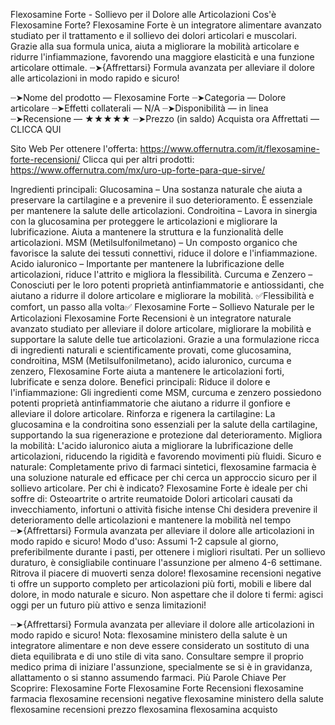 Flexosamine Forte - Sollievo per il Dolore alle Articolazioni
Cos'è Flexosamine Forte?
Flexosamine Forte è un integratore alimentare avanzato studiato per il trattamento e il sollievo dei dolori articolari e muscolari. Grazie alla sua formula unica, aiuta a migliorare la mobilità articolare e ridurre l'infiammazione, favorendo una maggiore elasticità e una funzione articolare ottimale.
┈➤{Affrettarsi} Formula avanzata per alleviare il dolore alle articolazioni in modo rapido e sicuro!



┈➤Nome del prodotto — Flexosamine Forte
┈➤Categoria — Dolore articolare
┈➤Effetti collaterali — N/A
┈➤Disponibilità — in linea
┈➤Recensione — ★★★★★
┈➤Prezzo (in saldo) Acquista ora Affrettati — CLICCA QUI

Sito Web Per ottenere l'offerta:
https://www.offernutra.com/it/flexosamine-forte-recensioni/
Clicca qui per altri prodotti:
https://www.offernutra.com/mx/uro-up-forte-para-que-sirve/


Ingredienti principali:
Glucosamina – Una sostanza naturale che aiuta a preservare la cartilagine e a prevenire il suo deterioramento. È essenziale per mantenere la salute delle articolazioni.
Condroitina – Lavora in sinergia con la glucosamina per proteggere le articolazioni e migliorare la lubrificazione. Aiuta a mantenere la struttura e la funzionalità delle articolazioni.
MSM (Metilsulfonilmetano) – Un composto organico che favorisce la salute dei tessuti connettivi, riduce il dolore e l'infiammazione.
Acido ialuronico – Importante per mantenere la lubrificazione delle articolazioni, riduce l'attrito e migliora la flessibilità.
Curcuma e Zenzero – Conosciuti per le loro potenti proprietà antinfiammatorie e antiossidanti, che aiutano a ridurre il dolore articolare e migliorare la mobilità.
✅Flessibilità e comfort, un passo alla volta✅
Flexosamine Forte – Sollievo Naturale per le Articolazioni
Flexosamine Forte Recensioni è un integratore naturale avanzato studiato per alleviare il dolore articolare, migliorare la mobilità e supportare la salute delle tue articolazioni. Grazie a una formulazione ricca di ingredienti naturali e scientificamente provati, come glucosamina, condroitina, MSM (Metilsulfonilmetano), acido ialuronico, curcuma e zenzero, Flexosamine Forte aiuta a mantenere le articolazioni forti, lubrificate e senza dolore.
Benefici principali:
Riduce il dolore e l'infiammazione: Gli ingredienti come MSM, curcuma e zenzero possiedono potenti proprietà antinfiammatorie che aiutano a ridurre il gonfiore e alleviare il dolore articolare.
Rinforza e rigenera la cartilagine: La glucosamina e la condroitina sono essenziali per la salute della cartilagine, supportando la sua rigenerazione e protezione dal deterioramento.
Migliora la mobilità: L'acido ialuronico aiuta a migliorare la lubrificazione delle articolazioni, riducendo la rigidità e favorendo movimenti più fluidi.
Sicuro e naturale: Completamente privo di farmaci sintetici, flexosamine farmacia è una soluzione naturale ed efficace per chi cerca un approccio sicuro per il sollievo articolare.
Per chi è indicato?
Flexosamine Forte è ideale per chi soffre di:
Osteoartrite o artrite reumatoide
Dolori articolari causati da invecchiamento, infortuni o attività fisiche intense
Chi desidera prevenire il deterioramento delle articolazioni e mantenere la mobilità nel tempo
┈➤{Affrettarsi} Formula avanzata per alleviare il dolore alle articolazioni in modo rapido e sicuro!
Modo d'uso:
Assumi 1-2 capsule al giorno, preferibilmente durante i pasti, per ottenere i migliori risultati. Per un sollievo duraturo, è consigliabile continuare l'assunzione per almeno 4-6 settimane.
Ritrova il piacere di muoverti senza dolore!
flexosamine recensioni negative ti offre un supporto completo per articolazioni più forti, mobili e libere dal dolore, in modo naturale e sicuro. Non aspettare che il dolore ti fermi: agisci oggi per un futuro più attivo e senza limitazioni!


┈➤{Affrettarsi} Formula avanzata per alleviare il dolore alle articolazioni in modo rapido e sicuro!
Nota:
flexosamine ministero della salute è un integratore alimentare e non deve essere considerato un sostituto di una dieta equilibrata e di uno stile di vita sano. Consultare sempre il proprio medico prima di iniziare l'assunzione, specialmente se si è in gravidanza, allattamento o si stanno assumendo farmaci.
Più Parole Chiave Per Scoprire:
Flexosamine Forte
Flexosamine Forte Recensioni
flexosamine farmacia
flexosamine recensioni negative
flexosamine ministero della salute
flexosamine recensioni
prezzo flexosamina
flexosamina acquisto

